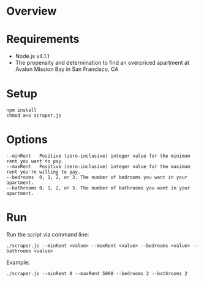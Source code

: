 # Overview

# Requirements
* Node.js v4.1.1
* The propensity and determination to find an overpriced apartment at Avalon Mission Bay in San Francisco, CA

# Setup
```shell
npm install
chmod a+x scraper.js
```

# Options
```
--minRent	Positive (zero-inclusive) integer value for the minimum rent you want to pay.
--maxRent	Positive (zero-inclusive) integer value for the maximum rent you're willing to pay.
--bedrooms	0, 1, 2, or 3. The number of bedrooms you want in your apartment.
--bathrooms 0, 1, 2, or 3. The number of bathrooms you want in your apartment.
```

# Run
Run the script via command line:
```shell
./scraper.js --minRent <value> --maxRent <value> --bedrooms <value> --bathrooms <value>
```

Example:
```shell
./scraper.js --minRent 0 --maxRent 5000 --bedrooms 2 --bathrooms 2
```